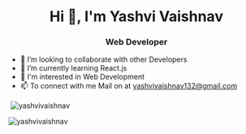 <h1 align="center">Hi 👋, I'm Yashvi Vaishnav</h1>
<h3 align="center">Web Developer</h3>

- 👯 I’m looking to collaborate with other Developers
- 🌱 I’m currently learning React.js
- 👀 I'm interested in Web Development
- 📫 To connect with me Mail on at yashvivaishnav132@gmail.com
  
<p>&nbsp;<img align="center" src="https://github-readme-stats.vercel.app/api?username=yashvivaishnav&show_icons=true&locale=en" alt="yashvivaishnav" /></p>

<p><img align="center" src="https://github-readme-streak-stats.herokuapp.com/?user=yashvivaishnav&" alt="yashvivaishnav" /></p>
